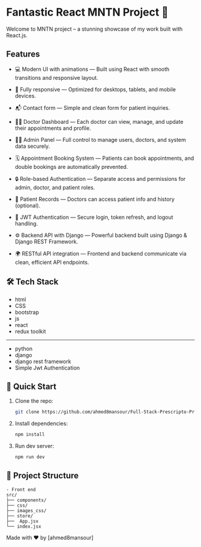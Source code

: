 # Fantastic React MNTN Project 🚀

Welcome to MNTN project – a stunning showcase of my work built with React.js.

## Features
- 💻 Modern UI with animations — Built using React with smooth transitions and responsive layout.

- 📱 Fully responsive — Optimized for desktops, tablets, and mobile devices.

- 📬 Contact form — Simple and clean form for patient inquiries.

- 👨‍⚕️ Doctor Dashboard — Each doctor can view, manage, and update their appointments and profile.

- 🧑‍💼 Admin Panel — Full control to manage users, doctors, and system data securely.

- 🗓️ Appointment Booking System — Patients can book appointments, and double bookings are automatically prevented.

- 🔒 Role-based Authentication — Separate access and permissions for admin, doctor, and patient roles.

- 📄 Patient Records — Doctors can access patient info and history (optional).

- 🔄 JWT Authentication — Secure login, token refresh, and logout handling.

- ⚙️ Backend API with Django — Powerful backend built using Django & Django REST Framework.

- 🌍 RESTful API integration — Frontend and backend communicate via clean, efficient API endpoints.


## 🛠 Tech Stack
- html
- CSS
- bootstrap
- js
- react
- redux toolkit
- -----
- python
- django
- django rest framework
- Simple Jwt Authentication

## 🚀 Quick Start
1. Clone the repo:
   ```sh
   git clone https://github.com/ahmed8mansour/Full-Stack-Prescripto-Project.git
   ```
2. Install dependencies:
   ```sh
   npm install
   ```
3. Run dev server:
   ```sh
   npm run dev
   ```

## 📂 Project Structure
```
- Front end
src/
├── components/
├── css/
├── images_css/
├── store/
├──  App.jsx
└── index.jsx
```


Made with ❤️ by [ahmed8mansour]
